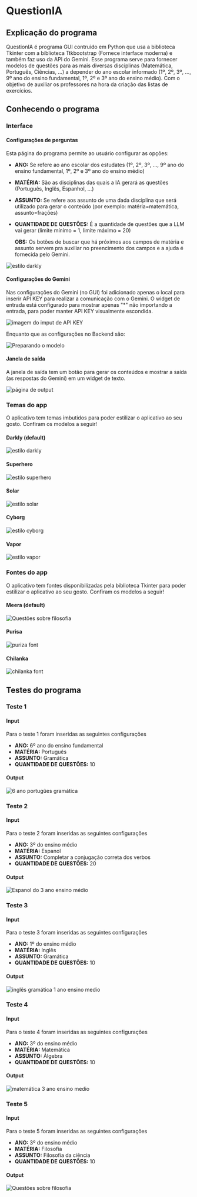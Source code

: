 # QuestionIA
## Explicação do programa

QuestionIA é programa GUI contruido em Python que usa a biblioteca Tkinter com a biblioteca Ttkbootstrap (Fornece interface moderna) e também faz uso da API do Gemini. Esse programa serve para fornecer modelos de questões para as mais diversas disciplinas (Matemática, Português, Ciências, ...) a depender do ano escolar informado (1º, 2º, 3º, ..., 9º ano do ensino fundamental, 1º, 2º e 3º ano do ensino médio). Com o objetivo de auxiliar os professores na hora da criação das listas de exercícios.

## Conhecendo o programa
### Interface
#### Configurações de perguntas

Esta página do programa permite ao usuário configurar as opções: 
- **ANO:** Se refere ao ano escolar dos estudates (1º, 2º, 3º, ..., 9º ano do ensino fundamental, 1º, 2º e 3º ano do ensino médio)
- **MATÉRIA:** São as disciplinas das quais a IA gerará as questões (Português, Inglês, Espanhol, ...)
- **ASSUNTO:** Se refere aos assunto de uma dada disciplina que será utilizado para gerar o conteúdo (por exemplo: matéria=matemática, assunto=frações)
- **QUANTIDADE DE QUESTÕES:** É a quantidade de questões que a LLM vai gerar (limite mínimo = 1, limite máximo = 20)

  **OBS:** Os botões de buscar que há próximos aos campos de matéria e assunto servem pra auxiliar no preencimento dos campos e a ajuda é fornecida pelo Gemini.

![estilo darkly](https://github.com/Iranildot/QuestionIA/assets/68133032/fc96d3dd-a784-4fe2-9d35-40ac8dda6633)

#### Configurações do Gemini

Nas configurações do Gemini (no GUI) foi adicionado apenas o local para inserir API KEY para realizar a comunicação com o Gemini. O widget de entrada está configurado para mostrar apenas "*" não importando a entrada, para poder manter API KEY visualmente escondida.

![imagem do imput de API KEY](https://github.com/Iranildot/QuestionIA/assets/68133032/14881a6f-ac00-483b-b8e6-bad67e2e8219)

Enquanto que as configurações no Backend são:

![Preparando o modelo](https://github.com/Iranildot/QuestionIA/assets/68133032/b7261e18-d0a3-4e4b-bbcd-5e68dc8352a0)

#### Janela de saída

A janela de saída tem um botão para gerar os conteúdos e mostrar a saída (as respostas do Gemini) em um widget de texto.

![página de output](https://github.com/Iranildot/QuestionIA/assets/68133032/f56e13d7-7a82-4a4b-b504-5fd4af9018bd)


### Temas do app

O aplicativo tem temas imbutidos para poder estilizar o aplicativo ao seu gosto. Confiram os modelos a seguir!

#### Darkly (default)
![estilo darkly](https://github.com/Iranildot/QuestionIA/assets/68133032/960bb8d4-e607-46bc-a234-20348057774d)

#### Superhero
![estilo superhero](https://github.com/Iranildot/QuestionIA/assets/68133032/333989c9-524f-4067-b90a-4c853f66bd06)

#### Solar
![estilo solar](https://github.com/Iranildot/QuestionIA/assets/68133032/b5955c88-64b4-49b1-82d0-18ef22ad6ab1)

#### Cyborg
![estilo cyborg](https://github.com/Iranildot/QuestionIA/assets/68133032/8ce4024f-31ab-4bec-b78e-d626e5e3bc13)

#### Vapor
![estilo vapor](https://github.com/Iranildot/QuestionIA/assets/68133032/2fc4d786-01fb-461c-8b54-a0d5826ab99b)


### Fontes do app
O aplicativo tem fontes disponibilizadas pela biblioteca Tkinter para poder estilizar o aplicativo ao seu gosto. Confiram os modelos a seguir!

#### Meera (default)
![Questões sobre filosofia](https://github.com/Iranildot/QuestionIA/assets/68133032/98e77d00-1e34-42f1-8a18-0e5f1b832529)

#### Purisa
![puriza font](https://github.com/Iranildot/QuestionIA/assets/68133032/3b9528e0-4de5-4ee6-b5b6-9919f8cb08de)

#### Chilanka
![chilanka font](https://github.com/Iranildot/QuestionIA/assets/68133032/d2bf432f-f724-499e-bde0-5649bb008735)

## Testes do programa

### Teste 1

#### Input
Para o teste 1 foram inseridas as seguintes configurações
- **ANO:** 6º ano do ensino fundamental
- **MATÉRIA:** Português
- **ASSUNTO:** Gramática
- **QUANTIDADE DE QUESTÕES:** 10

#### Output
![6 ano portugûes gramática](https://github.com/Iranildot/QuestionIA/assets/68133032/295e0664-2c75-4982-ab70-c9042859c295)

### Teste 2

#### Input
Para o teste 2 foram inseridas as seguintes configurações
- **ANO:** 3º do ensino médio
- **MATÉRIA:** Espanol
- **ASSUNTO:** Completar a conjugação correta dos verbos
- **QUANTIDADE DE QUESTÕES:** 20

#### Output
![Espanol do 3 ano ensino médio](https://github.com/Iranildot/QuestionIA/assets/68133032/f687f365-4129-438a-86ab-7244a6de3a8e)

### Teste 3

#### Input
Para o teste 3 foram inseridas as seguintes configurações
- **ANO:** 1º do ensino médio
- **MATÉRIA:** Inglês
- **ASSUNTO:** Gramática
- **QUANTIDADE DE QUESTÕES:** 10

#### Output
![inglês gramática 1 ano ensino medio](https://github.com/Iranildot/QuestionIA/assets/68133032/59397f96-87a8-4eee-b93f-614bc92782ec)

### Teste 4

#### Input
Para o teste 4 foram inseridas as seguintes configurações
- **ANO:** 3º do ensino médio
- **MATÉRIA:** Matemática
- **ASSUNTO:** Álgebra
- **QUANTIDADE DE QUESTÕES:** 10

#### Output
![matemática 3 ano ensino medio](https://github.com/Iranildot/QuestionIA/assets/68133032/67469b57-3eb8-4dba-9513-332530f6f410)

### Teste 5

#### Input
Para o teste 5 foram inseridas as seguintes configurações
- **ANO:** 3º do ensino médio
- **MATÉRIA:** Filosofia
- **ASSUNTO:** Filosofia da ciência
- **QUANTIDADE DE QUESTÕES:** 10

#### Output
![Questões sobre filosofia](https://github.com/Iranildot/QuestionIA/assets/68133032/1f07415a-32c8-47bd-8e2f-b97fcba85406)


